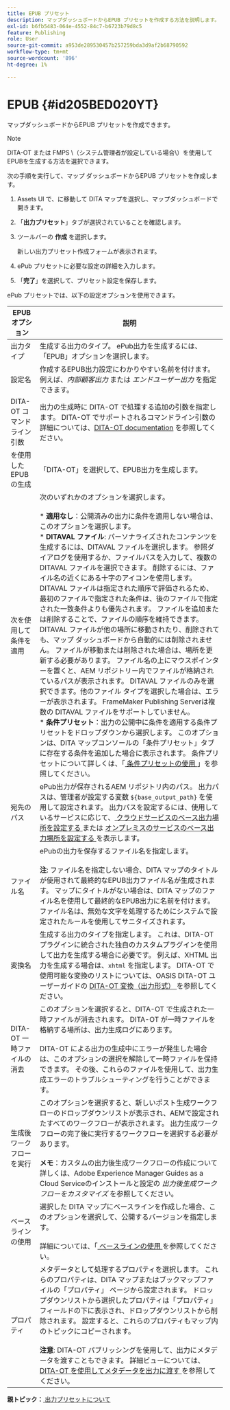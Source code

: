 ```yaml
---
title: EPUB プリセット
description: マップダッシュボードからEPUB プリセットを作成する方法を説明します。 Experience Manager GuidesでEPUB出力プリセットを設定します。
exl-id: b6fb5483-064e-4552-84c7-b6723b79d8c5
feature: Publishing
role: User
source-git-commit: a953de289530457b257259bda3d9af2b68790592
workflow-type: tm+mt
source-wordcount: '896'
ht-degree: 1%

---
```


# EPUB {#id205BED020YT}

マップダッシュボードからEPUB プリセットを作成できます。

>[!NOTE]
>
> DITA-OT または FMPS \（システム管理者が設定している場合\）を使用してEPUBを生成する方法を選択できます。

次の手順を実行して、マップ ダッシュボードからEPUB プリセットを作成します。

1. Assets UI で、に移動して DITA マップを選択し、マップダッシュボードで開きます。
1. 「**出力プリセット**」タブが選択されていることを確認します。
1. ツールバーの **作成** を選択します。

   新しい出力プリセット作成フォームが表示されます。

1. ePub プリセットに必要な設定の詳細を入力します。
1. 「**完了**」を選択して、プリセット設定を保存します。

ePub プリセットでは、以下の設定オプションを使用できます。

| EPUBオプション | 説明 |
| --- | --- |
| 出力タイプ | 生成する出力のタイプ。 ePub出力を生成するには、「EPUB」オプションを選択します。 |
| 設定名 | 作成するEPUB出力設定にわかりやすい名前を付けます。 例えば、_内部顧客出力_ または _エンドユーザー出力_ を指定できます。 |
| DITA-OT コマンドライン引数 | 出力の生成時に DITA-OT で処理する追加の引数を指定します。 DITA-OT でサポートされるコマンドライン引数の詳細については、[DITA-OT documentation](https://www.dita-ot.org/) を参照してください。 |
| を使用したEPUBの生成 | 「DITA-OT」を選択して、EPUB出力を生成します。 |
| 次を使用して条件を適用 | 次のいずれかのオプションを選択します。<br><br>* **適用なし**：公開済みの出力に条件を適用しない場合は、このオプションを選択します。<br>* **DITAVAL ファイル**: パーソナライズされたコンテンツを生成するには、DITAVAL ファイルを選択します。 参照ダイアログを使用するか、ファイルパスを入力して、複数の DITAVAL ファイルを選択できます。 削除するには、ファイル名の近くにある十字のアイコンを使用します。 DITAVAL ファイルは指定された順序で評価されるため、最初のファイルで指定された条件は、後のファイルで指定された一致条件よりも優先されます。 ファイルを追加または削除することで、ファイルの順序を維持できます。 DITAVAL ファイルが他の場所に移動されたり、削除されても、マップ ダッシュボードから自動的には削除されません。 ファイルが移動または削除された場合は、場所を更新する必要があります。 ファイル名の上にマウスポインターを置くと、AEM リポジトリー内でファイルが格納されているパスが表示されます。 DITAVAL ファイルのみを選択できます。他のファイル タイプを選択した場合は、エラーが表示されます。 FrameMaker Publishing Serverは複数の DITAVAL ファイルをサポートしていません。<br>* **条件プリセット**：出力の公開中に条件を適用する条件プリセットをドロップダウンから選択します。 このオプションは、DITA マップコンソールの「条件プリセット」タブに存在する条件を追加した場合に表示されます。 条件プリセットについて詳しくは、「[ 条件プリセットの使用 ](generate-output-use-condition-presets.md#id1825FL004PN)」を参照してください。 |
| 宛先のパス | ePub出力が保存されるAEM リポジトリ内のパス。 出力パスは、管理者が設定する変数 `${base_output_path}` を使用して設定されます。 出力パスを設定するには、使用しているサービスに応じて、[ クラウドサービスのベース出力場所を設定する ](../native-pdf/configure-base-location-cs.md) または [ オンプレミスのサービスのベース出力場所を設定する ](../native-pdf/configure-base-output-location.md) を表示します。 |
| ファイル名 | ePubの出力を保存するファイル名を指定します。<br><br>**注**: ファイル名を指定しない場合、DITA マップのタイトルが使用されて最終的なEPUB出力ファイル名が生成されます。 マップにタイトルがない場合は、DITA マップのファイル名を使用して最終的なEPUB出力に名前を付けます。 ファイル名は、無効な文字を処理するためにシステムで設定されたルールを使用してサニタイズされます。 |
| 変換名 | 生成する出力のタイプを指定します。 これは、DITA-OT プラグインに統合された独自のカスタムプラグインを使用して出力を生成する場合に必要です。 例えば、XHTML 出力を生成する場合は、`xhtml` を指定します。 DITA-OT で使用可能な変換のリストについては、OASIS DITA-OT ユーザーガイドの [DITA-OT 変換（出力形式） ](http://www.dita-ot.org/2.3/user-guide/AvailableTransforms.md) を参照してください。 |
| DITA-OT 一時ファイルの消去 | このオプションを選択すると、DITA-OT で生成された一時ファイルが消去されます。 DITA-OT が一時ファイルを格納する場所は、出力生成ログにあります。<br><br>DITA-OT による出力の生成中にエラーが発生した場合は、このオプションの選択を解除して一時ファイルを保持できます。 その後、これらのファイルを使用して、出力生成エラーのトラブルシューティングを行うことができます。 |
| 生成後ワークフローを実行 | このオプションを選択すると、新しいポスト生成ワークフローのドロップダウンリストが表示され、AEMで設定されたすべてのワークフローが表示されます。 出力生成ワークフローの完了後に実行するワークフローを選択する必要があります。<br><br>**メモ**：カスタムの出力後生成ワークフローの作成について詳しくは、Adobe Experience Manager Guides as a Cloud Serviceのインストールと設定の _出力後生成ワークフローをカスタマイズ_ を参照してください。 |
| ベースラインの使用 | 選択した DITA マップにベースラインを作成した場合、このオプションを選択して、公開するバージョンを指定します。<br><br> 詳細については、「[ ベースラインの使用 ](generate-output-use-baseline-for-publishing.md#id1825FI0J0PF) を参照してください。 |
| プロパティ | メタデータとして処理するプロパティを選択します。 これらのプロパティは、DITA マップまたはブックマップファイルの「プロパティ」 ページから設定されます。 ドロップダウンリストから選択したプロパティは「プロパティ」フィールドの下に表示され、ドロップダウンリストから削除されます。 設定すると、これらのプロパティもマップ内のトピックにコピーされます。<br><br>**注意**: DITA-OT パブリッシングを使用して、出力にメタデータを渡すこともできます。 詳細ビューについては、[DITA-OT を使用してメタデータを出力に渡す ](pass-metadata-dita-ot.md#id21BJ00QD0XA) を参照してください。 |

**親トピック：**&#x200B;[ 出力プリセットについて ](generate-output-understand-presets.md)
